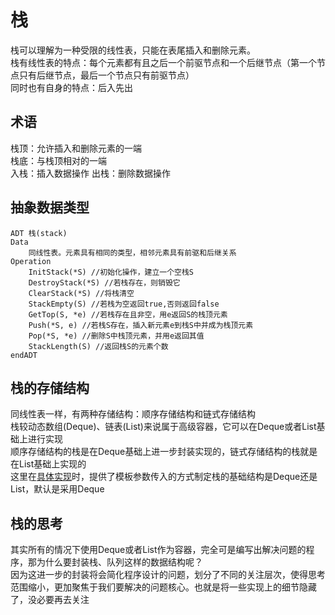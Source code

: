 # 栈
栈可以理解为一种受限的线性表，只能在表尾插入和删除元素。  
栈有线性表的特点：每个元素都有且之后一个前驱节点和一个后继节点（第一个节点只有后继节点，最后一个节点只有前驱节点）  
同时也有自身的特点：后入先出

## 术语
栈顶：允许插入和删除元素的一端  
栈底：与栈顶相对的一端  
入栈：插入数据操作
出栈：删除数据操作

## 抽象数据类型
```
ADT 栈(stack)
Data
    同线性表。元素具有相同的类型，相邻元素具有前驱和后继关系
Operation
    InitStack(*S) //初始化操作，建立一个空栈S
    DestroyStack(*S) //若栈存在，则销毁它
    ClearStack(*S) //将栈清空
    StackEmpty(S) //若栈为空返回true,否则返回false
    GetTop(S, *e) //若栈存在且非空，用e返回S的栈顶元素
    Push(*S, e) //若栈S存在，插入新元素e到栈S中并成为栈顶元素
    Pop(*S, *e) //删除S中栈顶元素，并用e返回其值
    StackLength(S) //返回栈S的元素个数
endADT
```

## 栈的存储结构
同线性表一样，有两种存储结构：顺序存储结构和链式存储结构  
栈较动态数组(Deque)、链表(List)来说属于高级容器，它可以在Deque或者List基础上进行实现  
顺序存储结构的栈是在Deque基础上进一步封装实现的，链式存储结构的栈就是在List基础上实现的  
这里在[具体实现](Stack.h)时，提供了模板参数传入的方式制定栈的基础结构是Deque还是List，默认是采用Deque

## 栈的思考
其实所有的情况下使用Deque或者List作为容器，完全可是编写出解决问题的程序，那为什么要封装栈、队列这样的数据结构呢？  
因为这进一步的封装将会简化程序设计的问题，划分了不同的关注层次，使得思考范围缩小，更加聚焦于我们要解决的问题核心。也就是将一些实现上的细节隐藏了，没必要再去关注  
